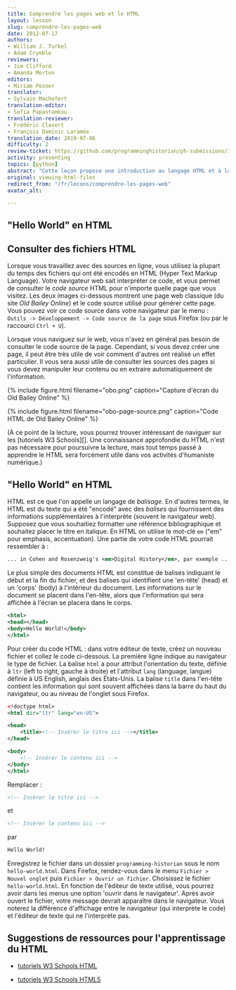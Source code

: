 ```yaml
---
title: Comprendre les pages web et le HTML
layout: lesson
slug: comprendre-les-pages-web
date: 2012-07-17
authors:
- William J. Turkel
- Adam Crymble
reviewers:
- Jim Clifford
- Amanda Morton
editors:
- Miriam Posner
translator:
- Sylvain Machefert
translation-editor:
- Sofia Papastamkou
translation-reviewer:
- Frédéric Clavert
- François Dominic Laramée
translation_date: 2019-07-06
difficulty: 2
review-ticket: https://github.com/programminghistorian/ph-submissions/issues/228
activity: presenting
topics: [python]
abstract: "Cette leçon propose une introduction au langage HTML et à la structuration des pages web."
original: viewing-html-files
redirect_from: "/fr/lecons/comprendre-les-pages-web"
avatar_alt: 

---
```


"Hello World" en HTML
---------------------

## Consulter des fichiers HTML

Lorsque vous travaillez avec des sources en ligne, vous utilisez
la plupart du temps des fichiers qui ont été encodés en HTML (Hyper Text Markup
Language). Votre navigateur web sait interpréter ce code, et vous permet
de consulter le *code source* HTML pour n'importe quelle page que vous visitez.
Les deux images ci-dessous montrent une page web classique (du site *Old Bailey Online*)
et le code source utilisé pour générer cette page. Vous pouvez voir ce code source
dans votre navigateur par le menu : `Outils -> Développement -> Code source de la page`
sous Firefox (ou par le raccourci `Ctrl + U`).

Lorsque vous naviguez sur le web, vous n'avez en général pas besoin de consulter
le code source de la page. Cependant, si vous devez créer une page, il peut être
très utile de voir comment d'autres ont réalisé un effet particulier. Il vous sera
aussi utile de consulter les sources des pages si vous devez manipuler leur contenu
ou en extraire automatiquement de l'information.

{% include figure.html filename="obo.png" caption="Capture d'écran du Old Bailey Online" %}

{% include figure.html filename="obo-page-source.png" caption="Code HTML de Old Bailey Online" %}

(À ce point de la lecture, vous pourrez trouver intéressant de naviguer sur les
[tutoriels W3 Schools][]. Une connaissance approfondie du HTML n'est pas nécessaire
pour poursuivre la lecture, mais tout temps passé à apprendre le HTML sera forcément
utile dans vos activités d'humaniste numérique.)

## "Hello World" en HTML

HTML est ce que l'on appelle un langage de *balisage*. En d'autres termes,
le HTML est du texte qui a été "encodé" avec des *balises* qui fournissent
des informations supplémentaires à l'interprète (souvent le navigateur web).
Supposez que vous souhaitiez formatter une référence bibliographique et
souhaitez placer le titre en italique. En HTML on utilise le mot-clé `em`
("em" pour emphasis, accentuation). Une partie de votre code HTML pourrait
ressembler à :
``` xml
... in Cohen and Rosenzweig's <em>Digital History</em>, par exemple ...
```

Le plus simple des documents HTML est constitué de balises indiquant le début
et la fin du fichier, et des balises qui identifient une 'en-tête' (head) et un 'corps' (body)
à l'intérieur du document. Les informations sur le document se placent dans l'en-tête,
alors que l'information qui sera affichée à l'écran se placera dans le corps.

``` xml
<html>
<head></head>
<body>Hello World!</body>
</html>
```

Pour créer du code HTML : dans votre éditeur de texte, créez un nouveau fichier et collez
le code ci-dessous. La première ligne indique au navigateur le type de fichier.
La balise `html` a pour attribut l'orientation du texte, définie à `ltr` (left to right,
gauche à droite) et l'attribut `lang` (language, langue) définie à US English, anglais des États-Unis.
La balise `title` dans l'en-tête contient les information qui sont souvent
affichées dans la barre du haut du navigateur, ou au niveau de l'onglet
sous Firefox.

``` xml
<!doctype html>
<html dir="ltr" lang="en-US">

<head>
    <title><!-- Insérer le titre ici --></title>
</head>

<body>
    <!-- Insérer le contenu ici -->
</body>
</html>
```

Remplacer :

``` xml
<!-- Insérer le titre ici -->
```

et

``` xml
<!-- Insérer le contenu ici -->
```

par

``` xml
Hello World!
```

Enregistrez le fichier dans un dossier `programming-historian` sous le nom
`hello-world.html`. Dans Firefox, rendez-vous dans le menu
`Fichier > Nouvel onglet` puis `Fichier > Ouvrir un fichier`. Choisissez
le fichier `hello-world.html`. En fonction de l'éditeur de texte utilisé,
vous pourrez avoir dans les menus une option 'ouvrir dans le navigateur'.
Après avoir ouvert le fichier, votre message devrait apparaître dans le navigateur.
Vous noterez la différence d'affichage entre le navigateur (qui interprète le code)
et l'éditeur de texte qui ne l'interprète pas.

## Suggestions de ressources pour l'apprentissage du HTML

- [tutoriels W3 Schools HTML][]
- [tutoriels W3 Schools HTML5][]

  [tutoriels W3 Schools HTML]: http://www.w3schools.com/html/default.asp
  [tutoriels W3 Schools HTML5]: http://www.w3schools.com/html/html5_intro.asp
